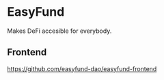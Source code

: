 # EasyFund
Makes DeFi accesible for everybody.

## Frontend
https://github.com/easyfund-dao/easyfund-frontend

